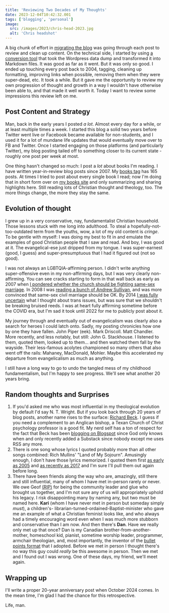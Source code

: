 ```yaml
---
title: 'Reviewing Two Decades of My Thoughts'
date: 2023-12-04T10:42:32.001
tags: ['blogging', 'personal']
image:
  src: /images/2023/chris-head-2023.jpg
  alt: 'Chris headshot'
---
```


A big chunk of effort in [migrating the blog](/23/12/migrating-to-eleventy) was going through each post to review and clean up content. On the technical side, I started by using [a conversion tool](https://github.com/lonekorean/wordpress-export-to-markdown) that took the Wordpress data dump and transformed it into Markdown files. It was good as far as it went. But it was only so good. I ended up touching every post back to 2004, tagging, cleaning up formatting, improving links when possible, removing them when they were super-dead, etc. It took a while. But it gave me the opportunity to review my own progression of thought and growth in a way I wouldn't have otherwise been able to, and that made it well worth it. Today I want to review some impressions this review left on me.

## Post Content and Strategy

Man, back in the early years I posted _a lot_. Almost every day for a while, or at least multiple times a week. I started this blog a solid two years before Twitter went live or Facebook became available for non-students, and I used it for a lot of mundane life updates that would eventually move over to FB and Twitter. Once I started engaging on those platforms (and particularly Twitter), my blog posting tailed off to something closer to its current state - roughly one post per week at most.

One thing hasn't changed so much: I post a _lot_ about books I'm reading. I have written year-in-review blog posts since 2007. My [books tag](/tag/books) has 165 posts. At times I tried to post about every single book I read; now I'm doing that in short form over on [my books site](https://books.chrishubbs.com) and only summarizing and sharing highlights here. Still reading lots of Christian thought and theology, too. The more things change, the more they stay the same.

## Evolution of thought

I grew up in a very conservative, nay, fundamentalist Christian household. Those lessons stuck with me long into adulthood. To steal a hopefully-not-too-outdated term from the youths, wow, a lot of my old content is _cringe_. To be gentle with myself: I was doing my best to fit in and emulate the examples of good Christian people that I saw and read. And boy, I was good at it. The evangelical-ese just dripped from my tongue. I was super-earnest (good, I guess) and super-presumptuous that I had it figured out (not so good).

I was not always an LGBTQIA-affirming person. I didn't write anything super-offensive even in my non-affirming days, but I was very clearly non-affirming. You can see cracks starting to form in that wall back as early as 2007 when [I pondered whether the church should be fighting same-sex marriage](/07/09/should-this-really-be-our-fight/). In 2008 I was [reading a bunch of Andrew Sullivan](/08/11/recognizing-the-civil-religious-disconnect-or-what-to-do-about-gay-marriage/), and was more convinced that same-sex civil marriage should be OK. By 2014 [I was fully uncertain](/14/05/gentleness-and-respect-for-all-addressing-the-transgender-issue/) what I thought about trans issues, but was sure that we shouldn't be breaking bruised reeds. I was at heart fully affirming sometime before the COVID era, but I'm sad it took until 2022 for me to publicly post about it.

My journey through and eventually out of evangelicalism was clearly also a search for heroes I could latch onto. Sadly, my posting chronicles how one by one they have fallen. John Piper (eek). Mark Driscoll. Matt Chandler. More recently, and less notably, but still: John G. Stackhouse. I listened to them, quoted them, looked up to them... and then watched them fall by the wayside. Their less-famous acolytes championed so many others that also went off the rails: Mahaney, MacDonald, Mohler. Maybe this accelerated my departure from evangelicalism as much as anything.

I still have a long way to go to undo the tangled mess of my childhood fundamentalism, but I'm happy to see progress. We'll see what another 20 years bring.

## Random thoughts and Surprises

1. If you'd asked me who was most influential in my theological evolution by default I'd say N. T. Wright. But if you look back through 20 years of blog posts, another name rises to the surface: [Richard Beck](/tag/richard-beck/). I guess if you need a complement to an Anglican bishop, a Texan Church of Christ psychology professor is a good fit. My nerd self has a ton of respect for the fact that Beck has been [blogging on Blogspot](https://experimentaltheology.blogspot.com/) since God only knows when and only recently added a Substack since nobody except me uses RSS any more.
2. There is one song whose lyrics I quoted probably more than all other songs combined: Rich Mullins' "Land of My Sojourn". Amusingly enough, I don't have those lyrics memorized. I quoted them first [as early as 2005](/05/10/so-i-call-you-my-country-and-ill-be-lonely-for-my-home/) and [as recently as 2017](/17/10/land-of-my-sojourn/) and I'm sure I'll pull them out again before long.
3. There have been friends along the way who are, amazingly, still there and still influential, many of whom I have met in-person rarely or never. We owe Geof [(RIP)](/22/06/geof-f-morris-1978-2022/) for being the community leader and glue who brought us together, and I'm not sure any of us will appropriately uphold his legacy. I risk disappointing many by naming any, but two must be named here. **Kari** (whom I have never met in person but someday simply _must_), a children's- librarian-turned-ordained-Baptist-minister who gave me an example of what a Christian feminist looks like, and who always had a timely encouraging word even when I was much more stubborn and conservative than I am now. And then there's **Dan**. Have we really only met up that once? Dan is my Canadian brother-from-another-mother, homeschool kid, pianist, sometime worship leader, programmer, armchair theologian, and, most importantly, the inventor of the [bullet points format](/tag/bullet-points/) that I adopted. Before we met in person I thought there's no way this guy could _really_ be this awesome in person. Then we met and I found out I was wrong. One of these days, my friend, we'll meet again.

## Wrapping up

I'll write a proper 20-year anniversary post when October 2024 comes. In the mean time, I'm glad I had the chance for this retrospective.

Life, man.
